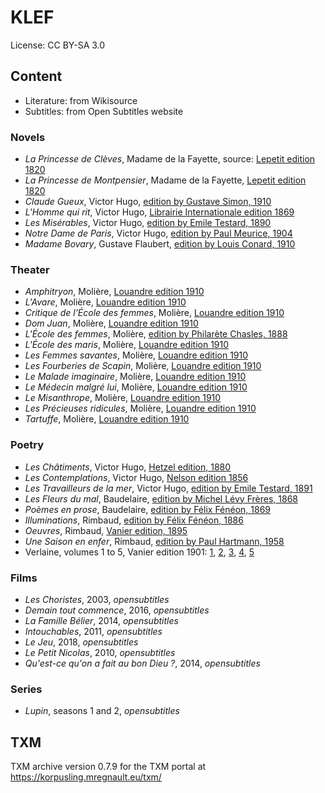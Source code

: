# KLEF
License: CC BY-SA 3.0

## Content
 - Literature: from Wikisource
 - Subtitles: from Open Subtitles website

### Novels
 - *La Princesse de Clèves*, Madame de la Fayette, source: [Lepetit edition 1820](https://fr.m.wikisource.org/wiki/La_Princesse_de_Cl%C3%A8ves,_%C3%A9dition_Lepetit,_1820)
 - *La Princesse de Montpensier*, Madame de la Fayette, [Lepetit edition 1820](https://fr.m.wikisource.org/wiki/La_Princesse_de_Montpensier)
 - *Claude Gueux*, Victor Hugo, [edition by Gustave Simon, 1910](https://fr.m.wikisource.org/wiki/Claude_Gueux)
 - *L'Homme qui rit*, Victor Hugo, [Librairie Internationale edition 1869](https://fr.m.wikisource.org/wiki/L%E2%80%99Homme_qui_rit/%C3%A9d._1869)
 - *Les Misérables*, Victor Hugo, [edition by Emile Testard, 1890](https://fr.m.wikisource.org/wiki/Les_Mis%C3%A9rables) 
 - *Notre Dame de Paris*, Victor Hugo, [edition by Paul Meurice, 1904](https://fr.m.wikisource.org/wiki/Notre-Dame_de_Paris/Texte_entier)
 - *Madame Bovary*, Gustave Flaubert, [edition by Louis Conard, 1910](https://fr.wikisource.org/wiki/Madame_Bovary/Texte_entier)


### Theater
 - *Amphitryon*, Molière, [Louandre edition 1910](https://fr.m.wikisource.org/wiki/Amphitryon/%C3%89dition_Louandre,_1910)
 - *L'Avare*, Molière, [Louandre edition 1910](https://fr.m.wikisource.org/wiki/L%E2%80%99Avare_(Moli%C3%A8re)/%C3%89dition_Louandre,_1910)
 - *Critique de l'École des femmes*, Molière, [Louandre edition 1910](https://fr.m.wikisource.org/wiki/La_Critique_de_L%E2%80%99%C3%89cole_des_femmes/%C3%89dition_Louandre,_1910)
 - *Dom Juan*, Molière, [Louandre edition 1910](https://fr.m.wikisource.org/wiki/Don_Juan_ou_le_Festin_de_pierre/%C3%89dition_Louandre,_1910)
 - *L'École des femmes*, Molière, [edition by Philarète Chasles, 1888](https://fr.m.wikisource.org/wiki/L%E2%80%99%C3%89cole_des_femmes/%C3%89dition_Chasles,_1888)
 - *L'École des maris*, Molière, [Louandre edition 1910](https://fr.m.wikisource.org/wiki/L%E2%80%99%C3%89cole_des_maris)
 - *Les Femmes savantes*, Molière, [Louandre edition 1910](https://fr.m.wikisource.org/wiki/Les_Femmes_savantes)
 - *Les Fourberies de Scapin*, Molière, [Louandre edition 1910](https://fr.m.wikisource.org/wiki/Les_Fourberies_de_Scapin)
 - *Le Malade imaginaire*, Molière, [Louandre edition 1910](https://fr.m.wikisource.org/wiki/Le_Malade_imaginaire)
 - *Le Médecin malgré lui*, Molière, [Louandre edition 1910](https://fr.m.wikisource.org/wiki/Le_M%C3%A9decin_malgr%C3%A9_lui)
 - *Le Misanthrope*, Molière, [Louandre edition 1910](https://fr.m.wikisource.org/wiki/Le_Misanthrope/%C3%89dition_Louandre,_1910)
 - *Les Précieuses ridicules*, Molière, [Louandre edition 1910](https://fr.m.wikisource.org/wiki/Les_Pr%C3%A9cieuses_ridicules/%C3%89dition_Louandre,_1910)
 - *Tartuffe*, Molière, [Louandre edition 1910](https://fr.wikisource.org/wiki/Tartuffe_ou_l%E2%80%99Imposteur/%C3%89dition_Louandre,_1910)

### Poetry
 - *Les Châtiments*, Victor Hugo, [Hetzel edition, 1880](https://commons.wikimedia.org/wiki/File:Hugo_-_Les_Ch%C3%A2timents_(Hetzel,_1880).djvu)
 - *Les Contemplations*, Victor Hugo, [Nelson edition 1856](https://commons.wikimedia.org/wiki/File:Hugo_-_Les_Contemplations,_Nelson,_1856.djvu)
 - *Les Travailleurs de la mer*, Victor Hugo, [edition by Emile Testard, 1891](https://fr.m.wikisource.org/wiki/Les_Travailleurs_de_la_mer/Texte_entier)
 - *Les Fleurs du mal*, Baudelaire, [edition by Michel Lévy Frères, 1868](https://fr.wikisource.org/wiki/Les_Fleurs_du_mal_(1868)/Texte_entier#SPLEEN_ET_ID%C3%89AL)
 - *Poèmes en prose*, Baudelaire, [edition by Félix Fénéon, 1869](https://fr.wikisource.org/wiki/Petits_Po%C3%A8mes_en_prose)
 - *Illuminations*, Rimbaud, [edition by Félix Fénéon, 1886](https://fr.wikisource.org/wiki/Illuminations/%C3%A9d._1886)
 - *Oeuvres*, Rimbaud, [Vanier edition, 1895](https://fr.wikisource.org/wiki/Po%C3%A9sies_(Rimbaud)/%C3%A9d._Vanier,_1895)
 - *Une Saison en enfer*, Rimbaud, [edition by Paul Hartmann, 1958](https://fr.wikisource.org/wiki/%C5%92uvres_(Rimbaud)/Une_saison_en_enfer)
 - Verlaine, volumes 1 to 5, Vanier edition 1901: [1](https://fr.wikisource.org/wiki/%C5%92uvres_compl%C3%A8tes_de_Paul_Verlaine/1), [2](https://fr.wikisource.org/wiki/%C5%92uvres_compl%C3%A8tes_de_Paul_Verlaine/2), [3](https://fr.wikisource.org/wiki/%C5%92uvres_compl%C3%A8tes_de_Paul_Verlaine/3), [4](https://fr.wikisource.org/wiki/%C5%92uvres_compl%C3%A8tes_de_Paul_Verlaine/4), [5](https://fr.wikisource.org/wiki/%C5%92uvres_compl%C3%A8tes_de_Paul_Verlaine/5)

### Films
 - *Les Choristes*, 2003, *opensubtitles*
 - *Demain tout commence*, 2016, *opensubtitles*
 - *La Famille Bélier*, 2014, *opensubtitles*
 - *Intouchables*, 2011, *opensubtitles*
 - *Le Jeu*, 2018, *opensubtitles*
 - *Le Petit Nicolas*, 2010, *opensubtitles*
 - *Qu'est-ce qu'on a fait au bon Dieu ?*, 2014, *opensubtitles*


### Series
 - *Lupin*, seasons 1 and 2, *opensubtitles*

## TXM
TXM archive version 0.7.9 for the TXM portal at https://korpusling.mregnault.eu/txm/